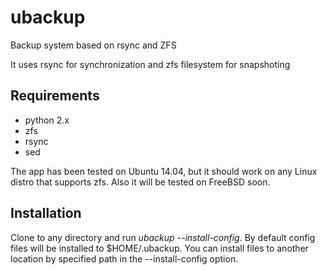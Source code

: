 # ubackup

Backup system based on rsync and ZFS

It uses rsync for synchronization and zfs filesystem for snapshoting

## Requirements

* python 2.x
* zfs
* rsync
* sed

The app has been tested on Ubuntu 14.04, but it should work on any Linux distro that supports zfs. Also it will be tested on FreeBSD soon.

## Installation

Clone to any directory and run *ubackup --install-config*. By default config files will be installed to $HOME/.ubackup.
You can install files to another location by specified path in the --install-config option.
